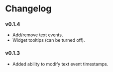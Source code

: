 # Changelog

### v0.1.4

- Add/remove text events.
- Widget tooltips (can be turned off).

### v0.1.3

- Added ability to modify text event timestamps.

